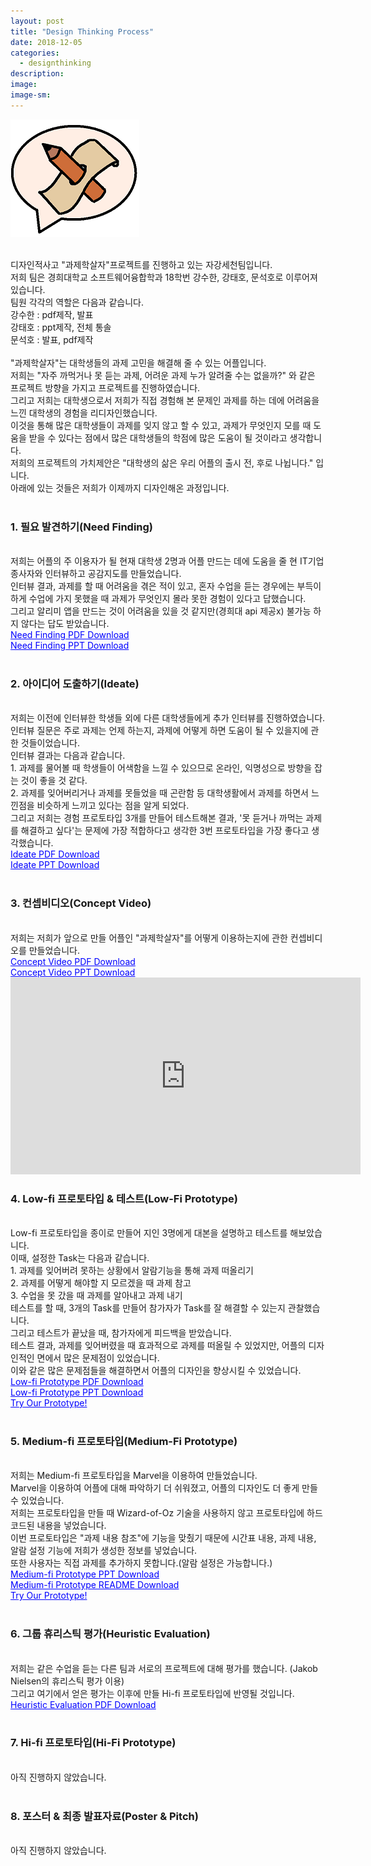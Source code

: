 ```yaml
---
layout: post
title: "Design Thinking Process"
date: 2018-12-05
categories:
  - designthinking
description:
image:
image-sm:
---
```

<img src="/logo2.png" alt="과제학살자 로고"> <br> <br>

디자인적사고 "과제학살자"프로젝트를 진행하고 있는 자강세천팀입니다. <br>
저희 팀은 경희대학교 소프트웨어융합학과 18학번 강수한, 강태호, 문석호로 이루어져 있습니다. <br>
팀원 각각의 역할은 다음과 같습니다. <br>
강수한 : pdf제작, 발표 <br>
강태호 : ppt제작, 전체 통솔 <br>
문석호 : 발표, pdf제작 <br>
<br>
"과제학살자"는 대학생들의 과제 고민을 해결해 줄 수 있는 어플입니다. <br>
저희는 "자주 까먹거나 못 듣는 과제, 어려운 과제 누가 알려줄 수는 없을까?" 와 같은 프로젝트 방향을 가지고 프로젝트를 진행하였습니다. <br>
그리고 저희는 대학생으로서 저희가 직접 경험해 본 문제인 과제를 하는 데에 어려움을 느낀 대학생의 경험을 리디자인했습니다. <br>
이것을 통해 많은 대학생들이 과제를 잊지 않고 할 수 있고, 과제가 무엇인지 모를 때 도움을 받을 수 있다는 점에서 많은 대학생들의 학점에 많은 도움이 될 것이라고 생각합니다. <br>
저희의 프로젝트의 가치제안은 "대학생의 삶은 우리 어플의 출시 전, 후로 나뉩니다." 입니다. <br>
아래에 있는 것들은 저희가 이제까지 디자인해온 과정입니다. <br> <br>

<h3> 1. 필요 발견하기(Need Finding) </h3> <br>
저희는 어플의 주 이용자가 될 현재 대학생 2명과 어플 만드는 데에 도움을 줄 현 IT기업 종사자와 인터뷰하고 공감지도를 만들었습니다. <br>
인터뷰 결과, 과제를 할 때 어려움을 겪은 적이 있고, 혼자 수업을 듣는 경우에는 부득이하게 수업에 가지 못했을 때 과제가 무엇인지 몰라 못한 경험이 있다고 답했습니다. <br>
그리고  알리미 앱을 만드는 것이 어려움을 있을 것 같지만(경희대 api 제공x) 불가능 하지 않다는 답도 받았습니다. <br>
<a href="/3.Needs_pdf.pdf" style="color:blue"> Need Finding PDF Download </a> <br>
<a href="/3.Needs_ppt.pptx" style="color:blue"> Need Finding PPT Download </a> <br> <br>

<h3> 2. 아이디어 도출하기(Ideate) </h3> <br>
저희는 이전에 인터뷰한 학생들 외에 다른 대학생들에게 추가 인터뷰를 진행하였습니다. <br>
인터뷰 질문은 주로 과제는 언제 하는지, 과제에 어떻게 하면 도움이 될 수 있을지에 관한 것들이었습니다. <br>
인터뷰 결과는 다음과 같습니다. <br>
	1. 과제를 물어볼 때 학생들이 어색함을 느낄 수 있으므로 온라인, 익명성으로 방향을 잡는 것이 좋을 것 같다. <br>
	2. 과제를 잊어버리거나 과제를 못들었을 때 곤란함 등 대학생활에서 과제를 하면서 느낀점을 비슷하게 느끼고 있다는 점을 알게 되었다. <br>
그리고 저희는 경험 프로토타입 3개를 만들어 테스트해본 결과, '못 듣거나 까먹는 과제를 해결하고 싶다'는 문제에 가장 적합하다고 생각한 3번 프로토타입을 가장 좋다고 생각했습니다. <br>
<a href="/4.ideate.pdf.pdf" style="color:blue"> Ideate PDF Download </a> <br>
<a href="/4.Ideate.ppt.pptx" style="color:blue"> Ideate PPT Download </a> <br> <br>

<h3> 3. 컨셉비디오(Concept Video) </h3> <br>
저희는 저희가 앞으로 만들 어플인 "과제학살자"를 어떻게 이용하는지에 관한 컨셉비디오를 만들었습니다. <br>
<a href="/5.ConceptVideo.pdf.pdf" style="color:blue"> Concept Video PDF Download </a> <br>
<a href="/5.ConceptVideo.ppt.pptx" style="color:blue"> Concept Video PPT Download </a> <br>
<iframe width="560" height="315" src="https://www.youtube.com/embed/zLm8xIXjJzs" frameborder="0" allow="accelerometer; autoplay; encrypted-media; gyroscope; picture-in-picture" allowfullscreen></iframe>

<h3> 4. Low-fi 프로토타입 & 테스트(Low-Fi Prototype) </h3> <br>
Low-fi 프로토타입을 종이로 만들어 지인 3명에게 대본을 설명하고 테스트를 해보았습니다. <br>
이때, 설정한 Task는 다음과 같습니다. <br>
	1. 과제를 잊어버려 못하는 상황에서 알람기능을 통해 과제 떠올리기 <br>
	2. 과제를 어떻게 해야할 지 모르겠을 때 과제 참고 <br>
	3. 수업을 못 갔을 때 과제를 알아내고 과제 내기 <br>
테스트를 할 때, 3개의 Task를 만들어 참가자가 Task를 잘 해결할 수 있는지 관찰했습니다. <br>
그리고 테스트가 끝났을 때, 참가자에게 피드백을 받았습니다. <br>
테스트 결과, 과제를 잊어버렸을 때 효과적으로 과제를 떠올릴 수 있었지만, 어플의 디자인적인 면에서 많은 문제점이 있었습니다. <br>
이와 같은 많은 문제점들을 해결하면서 어플의 디자인을 향상시킬 수 있었습니다. <br>
<a href="/6.Low-fi_Prototype.pdf.pdf" style="color:blue">Low-fi Prototype PDF Download </a> <br>
<a href="/6.Low-fi_Prototype.ppt.pptx" style="color:blue">Low-fi Prototype PPT Download </a> <br>
<a href="/Low-fi_prototype.bmpr" style="color:blue">Try Our Prototype!  </a> <br> <br>

<h3> 5. Medium-fi 프로토타입(Medium-Fi Prototype) </h3> <br>
저희는 Medium-fi 프로토타입을 Marvel을 이용하여 만들었습니다. <br>
Marvel을 이용하여 어플에 대해 파악하기 더 쉬워졌고, 어플의 디자인도 더 좋게 만들 수 있었습니다. <br>
저희는 프로토타입을 만들 때 Wizard-of-Oz 기술을 사용하지 않고 프로토타입에 하드 코드된 내용을 넣었습니다. <br>
이번 프로토타입은 "과제 내용 참조"에 기능을 맞췄기 때문에 시간표 내용, 과제 내용, 알람 설정 기능에 저희가 생성한 정보를 넣었습니다. <br>
또한 사용자는 직접 과제를 추가하지 못합니다.(알람 설정은 가능합니다.) <br>
<a href="/midfi_ppt.pptx" style="color:blue">Medium-fi Prototype PPT Download </a> <br>
<a href="/midfi_readme.pdf" style="color:blue">Medium-fi Prototype README Download </a> <br>
<a href="https://marvelapp.com/a603bfa" style="color:blue">Try Our Prototype! </a> <br> <br>

<h3> 6. 그룹 휴리스틱 평가(Heuristic Evaluation) </h3> <br>
저희는 같은 수업을 듣는 다른 팀과 서로의 프로젝트에 대해 평가를 했습니다. (Jakob Nielsen의 휴리스틱 평가  이용) <br>
그리고 여기에서 얻은 평가는 이후에 만들 Hi-fi 프로토타입에 반영될 것입니다. <br>
<a href="/11.Heuristic Evaluation.zip" style="color:blue">Heuristic Evaluation PDF Download </a> <br> <br>

<h3> 7. Hi-fi 프로토타입(Hi-Fi Prototype) </h3> <br>
아직 진행하지 않았습니다. <br> <br>

<h3> 8. 포스터 & 최종 발표자료(Poster & Pitch) </h3> <br>
아직 진행하지 않았습니다.




